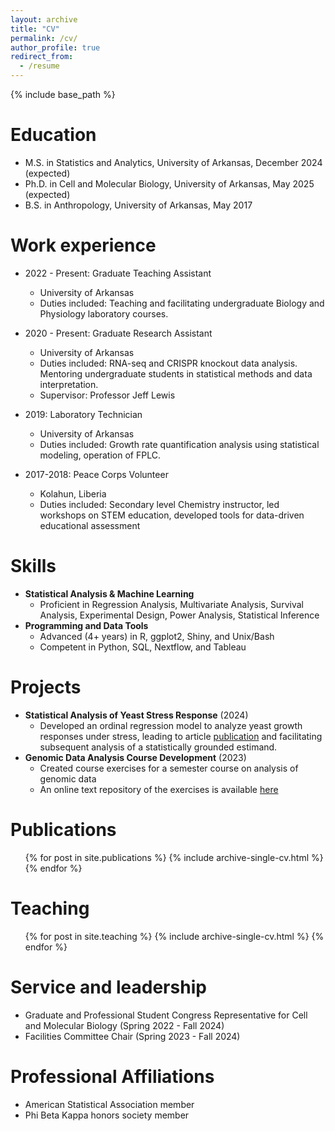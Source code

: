 ```yaml
---
layout: archive
title: "CV"
permalink: /cv/
author_profile: true
redirect_from:
  - /resume
---
```


{% include base_path %}

Education
======
* M.S. in Statistics and Analytics, University of Arkansas, December 2024 (expected)
* Ph.D. in Cell and Molecular Biology, University of Arkansas, May 2025 (expected)
* B.S. in Anthropology, University of Arkansas, May 2017

Work experience
======
* 2022 - Present: Graduate Teaching Assistant
  * University of Arkansas
  * Duties included: Teaching and facilitating undergraduate Biology and Physiology laboratory courses.
    
* 2020 - Present: Graduate Research Assistant
  * University of Arkansas
  * Duties included: RNA-seq and CRISPR knockout data analysis. Mentoring undergraduate students in statistical methods and data interpretation.
  * Supervisor: Professor Jeff Lewis

* 2019: Laboratory Technician
  * University of Arkansas
  * Duties included: Growth rate quantification analysis using statistical modeling, operation of FPLC.

* 2017-2018: Peace Corps Volunteer
  * Kolahun, Liberia
  * Duties included: Secondary level Chemistry instructor, led workshops on STEM education, developed tools for data-driven educational assessment
  
Skills
======
* **Statistical Analysis & Machine Learning**
  * Proficient in Regression Analysis, Multivariate Analysis, Survival Analysis, Experimental Design, Power Analysis, Statistical Inference
* **Programming and Data Tools**
  * Advanced (4+ years) in R, ggplot2, Shiny, and Unix/Bash 
  * Competent in Python, SQL, Nextflow, and Tableau

Projects
======
* **Statistical Analysis of Yeast Stress Response** (2024)
  * Developed an ordinal regression model to analyze yeast growth responses under stress, leading to article [publication](https://doi.org/10.1186/s12915-024-01945-7) and facilitating subsequent analysis of a statistically grounded estimand.
* **Genomic Data Analysis Course Development** (2023)
  * Created course exercises for a semester course on analysis of genomic data
  * An online text repository of the exercises is available [here](clstacy.github.io/GenomicDataAnalysis)


Publications
======
  <ul>{% for post in site.publications %}
    {% include archive-single-cv.html %}
  {% endfor %}</ul>

Teaching
======
  <ul>{% for post in site.teaching %}
    {% include archive-single-cv.html %}
  {% endfor %}</ul>



  
Service and leadership
======
* Graduate and Professional Student Congress Representative for Cell and Molecular Biology (Spring 2022 - Fall 2024)
* Facilities Committee Chair (Spring 2023 - Fall 2024)

Professional Affiliations
======
* American Statistical Association member
* Phi Beta Kappa honors society member

<!-- Talks
======
  <ul>{% for post in site.talks %}
    {% include archive-single-talk-cv.html %}
  {% endfor %}</ul>  --> 
